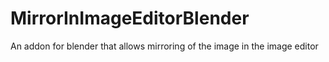 # MirrorInImageEditorBlender
An addon for blender that allows mirroring of the image in the image editor
